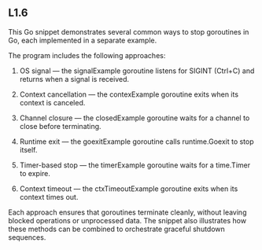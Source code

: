 ## L1.6

This Go snippet demonstrates several common ways to stop goroutines in Go, each implemented in a separate example.

The program includes the following approaches:

1) OS signal — the signalExample goroutine listens for SIGINT (Ctrl+C) and returns when a signal is received.

2) Context cancellation — the contexExample goroutine exits when its context is canceled.

3) Channel closure — the closedExample goroutine waits for a channel to close before terminating.

4) Runtime exit — the goexitExample goroutine calls runtime.Goexit to stop itself.

5) Timer-based stop — the timerExample goroutine waits for a time.Timer to expire.

6) Context timeout — the ctxTimeoutExample goroutine exits when its context times out.

Each approach ensures that goroutines terminate cleanly, without leaving blocked operations or unprocessed data. The snippet also illustrates how these methods can be combined to orchestrate graceful shutdown sequences.